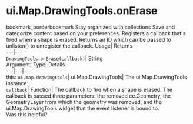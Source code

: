  
#  ui.Map.DrawingTools.onErase
bookmark_borderbookmark Stay organized with collections  Save and categorize content based on your preferences.
Registers a callback that's fired when a shape is erased. 
Returns an ID which can be passed to unlisten() to unregister the callback.
Usage| Returns  
---|---  
`DrawingTools.onErase(callback)`| String  
Argument| Type| Details  
---|---|---  
this: `ui.map.drawingtools`| ui.Map.DrawingTools| The ui.Map.DrawingTools instance.  
`callback`| Function| The callback to fire when a shape is erased. The callback is passed three parameters: the removed ee.Geometry, the GeometryLayer from which the geometry was removed, and the ui.Map.DrawingTools widget that the event listener is bound to.  
Was this helpful?
